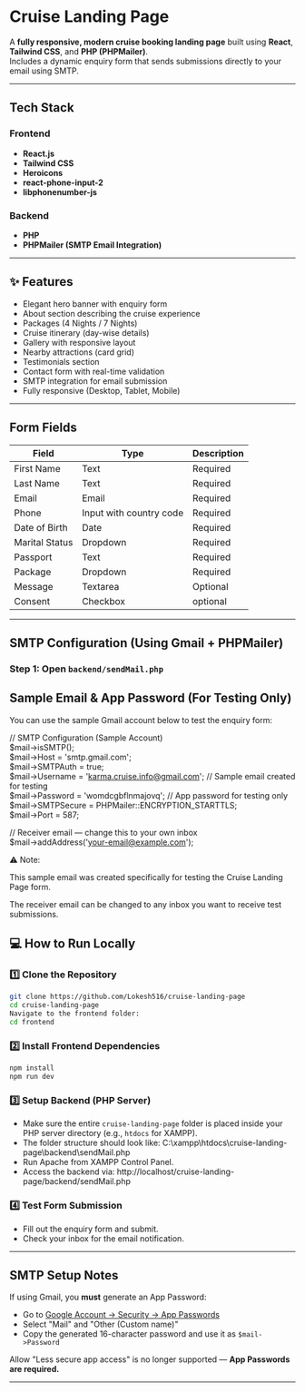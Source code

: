 
# Cruise Landing Page

A **fully responsive, modern cruise booking landing page** built using **React**, **Tailwind CSS**, and **PHP (PHPMailer)**.  
Includes a dynamic enquiry form that sends submissions directly to your email using SMTP.

---

## Tech Stack

### Frontend
- **React.js**
- **Tailwind CSS**
- **Heroicons**
- **react-phone-input-2**
- **libphonenumber-js**

### Backend
- **PHP**
- **PHPMailer (SMTP Email Integration)**

---

## ✨ Features

-  Elegant hero banner with enquiry form  
-  About section describing the cruise experience  
-  Packages (4 Nights / 7 Nights)  
-  Cruise itinerary (day-wise details)  
-  Gallery with responsive layout  
-  Nearby attractions (card grid)  
-  Testimonials section  
-  Contact form with real-time validation  
-  SMTP integration for email submission  
-  Fully responsive (Desktop, Tablet, Mobile)

---

## Form Fields

| Field | Type | Description |
|-------|------|-------------|
| First Name | Text | Required |
| Last Name | Text | Required |
| Email | Email | Required |
| Phone | Input with country code | Required |
| Date of Birth | Date | Required |
| Marital Status | Dropdown | Required |
| Passport | Text | Required |
| Package | Dropdown | Required |
| Message | Textarea | Optional |
| Consent | Checkbox | optional |

---

## SMTP Configuration (Using Gmail + PHPMailer)

### Step 1: Open `backend/sendMail.php`

## Sample Email & App Password (For Testing Only)

You can use the sample Gmail account below to test the enquiry form:

// SMTP Configuration (Sample Account)  
$mail->isSMTP();  
$mail->Host = 'smtp.gmail.com';  
$mail->SMTPAuth = true;  
$mail->Username = 'karma.cruise.info@gmail.com'; // Sample email created for testing  
$mail->Password = 'womdcgbflnmajovq';           // App password for testing only  
$mail->SMTPSecure = PHPMailer::ENCRYPTION_STARTTLS;  
$mail->Port = 587;  

// Receiver email — change this to your own inbox  
$mail->addAddress('your-email@example.com');  


⚠️ Note:

This sample email was created specifically for testing the Cruise Landing Page form.

The receiver email can be changed to any inbox you want to receive test submissions.


## 💻 How to Run Locally

### 1️⃣ Clone the Repository
```bash
git clone https://github.com/Lokesh516/cruise-landing-page
cd cruise-landing-page
Navigate to the frontend folder:
cd frontend
```

### 2️⃣ Install Frontend Dependencies
```bash
npm install
npm run dev
```

### 3️⃣ Setup Backend (PHP Server)
- Make sure the entire `cruise-landing-page` folder is placed inside your PHP server directory (e.g., `htdocs` for XAMPP).
- The folder structure should look like:
  C:\xampp\htdocs\cruise-landing-page\backend\sendMail.php
- Run Apache from XAMPP Control Panel.
- Access the backend via:
  http://localhost/cruise-landing-page/backend/sendMail.php

### 4️⃣ Test Form Submission
- Fill out the enquiry form and submit.
- Check your inbox for the email notification.

---

##  SMTP Setup Notes

If using Gmail, you **must** generate an App Password:  
- Go to [Google Account → Security → App Passwords](https://myaccount.google.com/apppasswords)  
- Select "Mail" and "Other (Custom name)"  
- Copy the generated 16-character password and use it as `$mail->Password`

Allow "Less secure app access" is no longer supported — **App Passwords are required.**

---


